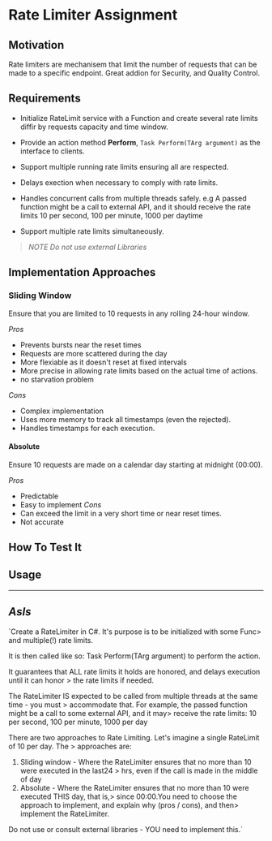 
# Rate Limiter Assignment

## Motivation 
Rate limiters are mechanisem that limit the number of requests that can be made to a specific endpoint.
Great addion for Security, and Quality Control.
## Requirements

- Initialize RateLimit service with a Function and create several rate limits diffir by requests capacity and time window.
- Provide an action method **Perform**, `Task Perform(TArg argument)` as the interface to clients.

- Support multiple running rate limits ensuring all are respected.
- Delays exection when necessary to comply with rate limits.
- Handles concurrent calls from multiple threads safely. 
    e.g A passed function might be a call to external API, and it should receive the rate limits
        10 per second, 100 per minute, 1000 per daytime
- Support multiple rate limits simultaneously. 

> *NOTE Do not use external Libraries*

## Implementation Approaches

### Sliding Window
Ensure that you are limited to 10 requests in any rolling 24-hour window.

*Pros*
- Prevents bursts near the reset times
- Requests are more scattered during the day
- More flexiable as it doesn't reset at fixed intervals
- More precise in allowing rate limits based on the actual time of actions.
- no starvation problem

*Cons*
- Complex implementation
- Uses more memory to track all timestamps (even the rejected).
- Handles timestamps for each execution.

#### Absolute
Ensure 10 requests are made on a calendar day starting at midnight (00:00).

*Pros*
- Predictable
- Easy to implement
*Cons*
- Can exceed the limit in a very short time or near reset times.
- Not accurate

## How To Test It

## Usage

---

## *AsIs*
`Create a RateLimiter in C#.
It's purpose is to be initialized with some Func> and multiple(!) rate limits.

It is then called like so:
Task Perform(TArg argument) to perform the action. 
 
It guarantees that ALL rate limits it holds are honored, and delays execution until it can honor > the rate limits if needed. 
 
The RateLimiter IS expected to be called from multiple threads at the same time - you must > accommodate that. For example, the passed function might be a call to some external API, and it may> receive the rate limits: 10 per second, 100 per minute, 1000 per day
 
There are two approaches to Rate Limiting. Let's imagine a single RateLimit of 10 per day. The > approaches are:
1. Sliding window - Where the RateLimiter ensures that no more than 10 were executed in the last24 > hrs, even if the call is made in the middle of day
2. Absolute - Where the RateLimiter ensures that no more than 10 were executed THIS day, that is,> since 00:00.You need to choose the approach to implement, and explain why (pros / cons), and then> implement the RateLimiter.
 
Do not use or consult external libraries - YOU need to implement this.`